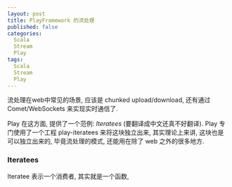 ```yaml
---
layout: post
title: PlayFramework 的流处理
published: false
categories:
  Scala
  Stream
  Play
tags:
  Scala
  Stream
  Play
---
```


流处理在web中常见的场景, 应该是 chunked upload/download, 还有通过 Comet/WebSockets 来实现实时通信了.

Play 在这方面, 提供了一个范例: *Iteratees* (要翻译成中文还真不好翻译).
Play 专门使用了一个工程 play-iteratees 来将这块独立出来, 其实理论上来讲, 这块也是可以独立出来的, 毕竟流处理的模式, 还能用在除了 web 之外的很多地方. 

### Iteratees
Iteratee 表示一个消费者, 其实就是一个函数,

